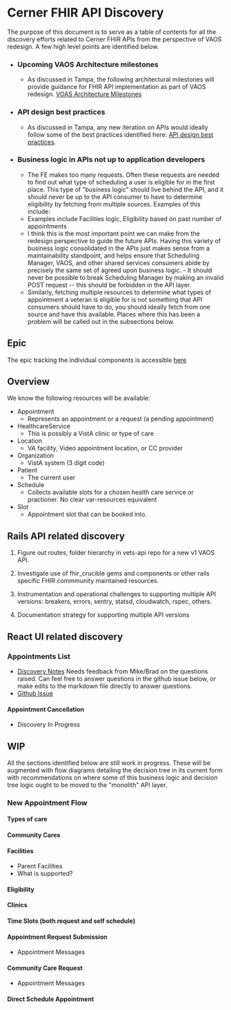 # Cerner FHIR API Discovery

The purpose of this document is to serve as a table of contents for all the discovery efforts related to Cerner FHIR APIs from the perspective of VAOS redesign. A few high level points are identified below.

- ### Upcoming VAOS Architecture milestones
  - As discussed in Tampa, the following architectural milestones will provide guidance for FHIR API implementation as part of VAOS redesign. [VOAS Architecture Milestones](https://github.com/department-of-veterans-affairs/va.gov-team/blob/master/products/health-care/appointments/va-online-scheduling/engineering/discovery/FHIR/VAOSArchitectSvcMilestones_20200109-VAOS-DesignEvolutionDraft.pdf)

- ### API design best practices
  - As discussed in Tampa, any new iteration on APIs would ideally follow some of the best practices identified here: [API design best practices](https://github.com/department-of-veterans-affairs/va.gov-team/blob/master/products/health-care/appointments/va-online-scheduling/engineering/discovery/api_observations.md).

- ### Business logic in APIs not up to application developers
  - The FE makes too many requests. Often these requests are needed to find out what type of scheduling a user is eligible for in the first place. This type of "business logic" should live behind the API, and it should never be up to the API consumer to have to determine eligibility by fetching from multiple sources. Examples of this include: 
  - Examples include Facilities logic, Eligibility based on past number of appointments
  - I think this is the most important point we can make from the redesign perspective to guide the future APIs. Having this variety of business logic consolidated in the APIs just makes sense from a maintainability standpoint, and helps ensure that Scheduling Manager, VAOS, and other shared services consumers abide by precisely the same set of agreed upon business logic.     - It should never be possible to break Scheduling Manager by making an invalid POST request -- this should be forbidden in the API layer. 
  - Similarly, fetching multiple resources to determine what types of appointment a veteran is eligible for is not something that API consumers should have to do, you should ideally fetch from one source and have this available. Places where this has been a problem will be called out in the subsections below.

## Epic
The epic tracking the individual components is accessible [here](https://github.com/department-of-veterans-affairs/va.gov-team/issues/6387)

## Overview

We know the following resources will be available:

- Appointment
  - Represents an appointment or a request (a pending appointment)
- HealthcareService
  - This is possibly a VistA clinic or type of care
- Location
  - VA facility, Video appointment location, or CC provider
- Organization
  - VistA system (3 digit code)
- Patient
  - The current user
- Schedule
  - Collects available slots for a chosen health care service or practioner. No clear var-resources equivalent
- Slot
  - Appointment slot that can be booked into.

## Rails API related discovery

1. Figure out routes, folder hierarchy in vets-api repo for a new v1 VAOS API.

2. Investigate use of fhir_crucible gems and components or other rails specific FHIR commmunity maintained resources.

3. Instrumentation and operational challenges to supporting multiple API versions: breakers, errors, sentry, statsd, cloudwatch, rspec, others.

4. Documentation strategy for supporting multiple API versions

## React UI related discovery

### Appointments List
- [Discovery Notes](https://github.com/department-of-veterans-affairs/va.gov-team/blob/master/products/health-care/appointments/va-online-scheduling/engineering/discovery/FHIR/appointments.md) Needs feedback from Mike/Brad on the questions raised. Can feel free to answer questions in the github issue below, or make edits to the markdown file directly to answer questions.
- [Github Issue](https://app.zenhub.com/workspace/o/department-of-veterans-affairs/va.gov-team/issues/6386)

#### Appointment Cancellation
- Discovery In Progress

## WIP
All the sections identified below are still work in progress. These will be augmented with flow diagrams detailing the decision tree in its current form with recommendations on where some of this business logic and decision tree logic ought to be moved to the "monolith" API layer.
### New Appointment Flow
#### Types of care
#### Community Cares
#### Facilities
  - Parent Facilities
  - What is supported?
#### Eligibility
#### Clinics
#### Time Slots (both request and self schedule)
#### Appointment Request Submission
  - Appointment Messages
#### Community Care Request
  - Appointment Messages
#### Direct Schedule Appointment
